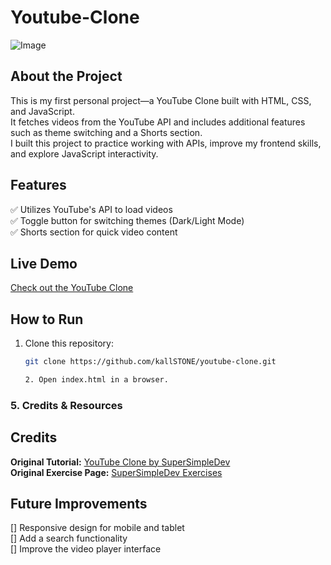 # Youtube-Clone
![Image](https://github.com/user-attachments/assets/94f6f6a6-0dd4-4543-baec-749e4eab89ab)


## About the Project  
This is my first personal project—a YouTube Clone built with HTML, CSS, and JavaScript.  
It fetches videos from the YouTube API and includes additional features such as theme switching and a Shorts section.  
I built this project to practice working with APIs, improve my frontend skills, and explore JavaScript interactivity.

## Features  
✅ Utilizes YouTube's API to load videos  
✅ Toggle button for switching themes (Dark/Light Mode)  
✅ Shorts section for quick video content  


## Live Demo  
[Check out the YouTube Clone](https://your-username.github.io/youtube-clone/)  


## How to Run  
1. Clone this repository:  
   ```sh
   git clone https://github.com/kallSTONE/youtube-clone.git
   
   2. Open index.html in a browser.


### 5. **Credits & Resources**  

## Credits  
**Original Tutorial:** [YouTube Clone by SuperSimpleDev](https://www.youtube.com/watch?v=G3e-cpL7ofc)  
**Original Exercise Page:** [SuperSimpleDev Exercises](https://supersimple.dev/exercises/youtube/)  

## Future Improvements  
[] Responsive design for mobile and tablet  
[] Add a search functionality  
[] Improve the video player interface  
